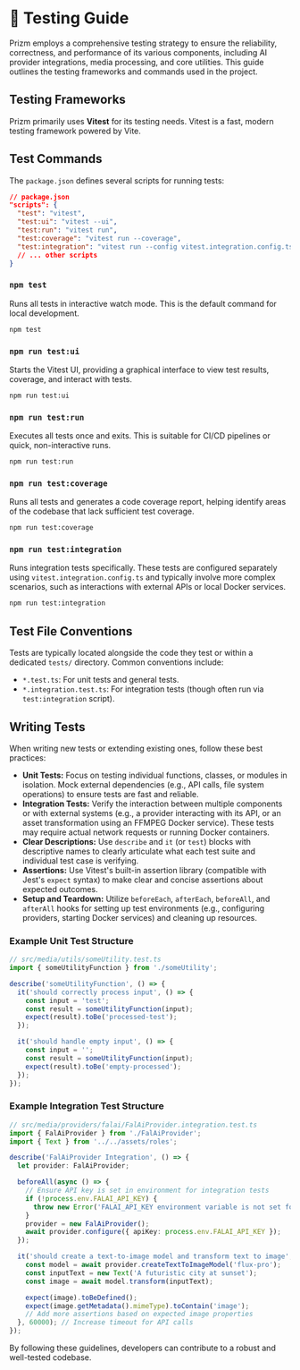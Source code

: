 # 🧪 Testing Guide

Prizm employs a comprehensive testing strategy to ensure the reliability, correctness, and performance of its various components, including AI provider integrations, media processing, and core utilities. This guide outlines the testing frameworks and commands used in the project.

## Testing Frameworks

Prizm primarily uses **Vitest** for its testing needs. Vitest is a fast, modern testing framework powered by Vite.

## Test Commands

The `package.json` defines several scripts for running tests:

```json
// package.json
"scripts": {
  "test": "vitest",
  "test:ui": "vitest --ui",
  "test:run": "vitest run",
  "test:coverage": "vitest run --coverage",
  "test:integration": "vitest run --config vitest.integration.config.ts",
  // ... other scripts
}
```

### `npm test`

Runs all tests in interactive watch mode. This is the default command for local development.

```bash
npm test
```

### `npm run test:ui`

Starts the Vitest UI, providing a graphical interface to view test results, coverage, and interact with tests.

```bash
npm run test:ui
```

### `npm run test:run`

Executes all tests once and exits. This is suitable for CI/CD pipelines or quick, non-interactive runs.

```bash
npm run test:run
```

### `npm run test:coverage`

Runs all tests and generates a code coverage report, helping identify areas of the codebase that lack sufficient test coverage.

```bash
npm run test:coverage
```

### `npm run test:integration`

Runs integration tests specifically. These tests are configured separately using `vitest.integration.config.ts` and typically involve more complex scenarios, such as interactions with external APIs or local Docker services.

```bash
npm run test:integration
```

## Test File Conventions

Tests are typically located alongside the code they test or within a dedicated `tests/` directory. Common conventions include:

*   `*.test.ts`: For unit tests and general tests.
*   `*.integration.test.ts`: For integration tests (though often run via `test:integration` script).

## Writing Tests

When writing new tests or extending existing ones, follow these best practices:

*   **Unit Tests:** Focus on testing individual functions, classes, or modules in isolation. Mock external dependencies (e.g., API calls, file system operations) to ensure tests are fast and reliable.
*   **Integration Tests:** Verify the interaction between multiple components or with external systems (e.g., a provider interacting with its API, or an asset transformation using an FFMPEG Docker service). These tests may require actual network requests or running Docker containers.
*   **Clear Descriptions:** Use `describe` and `it` (or `test`) blocks with descriptive names to clearly articulate what each test suite and individual test case is verifying.
*   **Assertions:** Use Vitest's built-in assertion library (compatible with Jest's `expect` syntax) to make clear and concise assertions about expected outcomes.
*   **Setup and Teardown:** Utilize `beforeEach`, `afterEach`, `beforeAll`, and `afterAll` hooks for setting up test environments (e.g., configuring providers, starting Docker services) and cleaning up resources.

### Example Unit Test Structure

```typescript
// src/media/utils/someUtility.test.ts
import { someUtilityFunction } from './someUtility';

describe('someUtilityFunction', () => {
  it('should correctly process input', () => {
    const input = 'test';
    const result = someUtilityFunction(input);
    expect(result).toBe('processed-test');
  });

  it('should handle empty input', () => {
    const input = '';
    const result = someUtilityFunction(input);
    expect(result).toBe('empty-processed');
  });
});
```

### Example Integration Test Structure

```typescript
// src/media/providers/falai/FalAiProvider.integration.test.ts
import { FalAiProvider } from './FalAiProvider';
import { Text } from '../../assets/roles';

describe('FalAiProvider Integration', () => {
  let provider: FalAiProvider;

  beforeAll(async () => {
    // Ensure API key is set in environment for integration tests
    if (!process.env.FALAI_API_KEY) {
      throw new Error('FALAI_API_KEY environment variable is not set for integration tests.');
    }
    provider = new FalAiProvider();
    await provider.configure({ apiKey: process.env.FALAI_API_KEY });
  });

  it('should create a text-to-image model and transform text to image', async () => {
    const model = await provider.createTextToImageModel('flux-pro');
    const inputText = new Text('A futuristic city at sunset');
    const image = await model.transform(inputText);

    expect(image).toBeDefined();
    expect(image.getMetadata().mimeType).toContain('image');
    // Add more assertions based on expected image properties
  }, 60000); // Increase timeout for API calls
});
```

By following these guidelines, developers can contribute to a robust and well-tested codebase.
